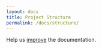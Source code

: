 ```yaml
---
layout: docs
title: Project Structure
permalink: /docs/structure/
---
```

Help us [improve][fork] the documentation.

[fork]: https://github.com/dweidner/honeycube/blob/gh-pages/docs/structure.md